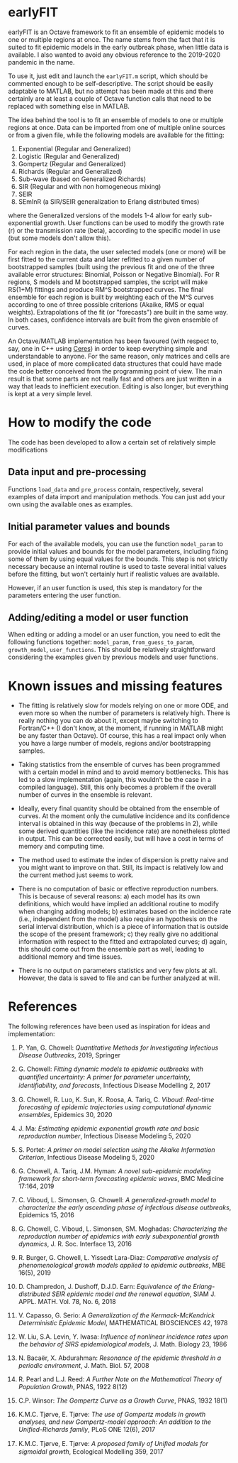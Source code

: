 # earlyFIT
earlyFIT is an Octave framework to fit an ensemble of epidemic models to one or multiple regions at once. The name stems from the fact that it is suited to fit epidemic models in the early outbreak phase, when little data is available. I also wanted to avoid any obvious reference to the 2019-2020 pandemic in the name.

To use it, just edit and launch the `earlyFIT.m` script, which should be commented enough to be self-descriptive. The script should be easily adaptable to MATLAB, but no attempt has been made at this and there certainly are at least a couple of Octave function calls that need to be replaced with something else in MATLAB.

The idea behind the tool is to fit an ensemble of models to one or multiple regions at once. Data can be imported from one of multiple online sources or from a given file, while the following models are available for the fitting:

1. Exponential (Regular and Generalized)
2. Logistic (Regular and Generalized)
3. Gompertz (Regular and Generalized)
4. Richards (Regular and Generalized)
5. Sub-wave (based on Generalized Richards)
6. SIR (Regular and with non homogeneous mixing)
7. SEIR
8. SEmInR (a SIR/SEIR generalization to Erlang distributed times)

where the Generalized versions of the models 1-4 allow for early sub-exponential growth. User functions can be used to modify the growth rate (r) or the transmission rate (beta), according to the specific model in use (but some models don't allow this).

For each region in the data, the user selected models (one or more) will be first fitted to the current data and later refitted to a given number of bootstrapped samples (built using the previous fit and one of the three available error structures: Binomial, Poisson or Negative Binomial). For R regions, S models and M bootstrapped samples, the script will make RS(1+M) fittings and produce RM^S bootstrapped curves. The final ensemble for each region is built by weighting each of the M^S curves according to one of three possible criterions (Akaike, RMS or equal weights). Extrapolations of the fit (or "forecasts") are built in the same way. In both cases, confidence intervals are built from the given ensemble of curves.

An Octave/MATLAB implementation has been favoured (with respect to, say, one in C++ using [Ceres](https://github.com/ceres-solver/ceres-solver)) in order to keep everything simple and understandable to anyone. For the same reason, only matrices and cells are used, in place of more complicated data structures that could have made the code better conceived from the programming point of view. The main result is that some parts are not really fast and others are just written in a way that leads to inefficient execution. Editing is also longer, but everything is kept at a very simple level.

# How to modify the code
The code has been developed to allow a certain set of relatively simple modifications

## Data input and pre-processing
Functions `load_data` and `pre_process` contain, respectively, several examples of data import and manipulation methods. You can just add your own using the available ones as examples.

## Initial parameter values and bounds
For each of the available models, you can use the function `model_param` to provide initial values and bounds for the model parameters, including fixing some of them by using equal values for the bounds. This step is not strictly necessary because an internal routine is used to taste several initial values before the fitting, but won't certainly hurt if realistic values are available.

However, if an user function is used, this step is mandatory for the parameters entering the user function.

## Adding/editing a model or user function
When editing or adding a model or an user function, you need to edit the following functions together: `model_param`, `from_guess_to_param`, `growth_model`, `user_functions`. This should be relatively straightforward considering the examples given by previous models and user functions.

# Known issues and missing features
* The fitting is relatively slow for models relying on one or more ODE, and even more so when the number of parameters is relatively high. There is really nothing you can do about it, except maybe switching to Fortran/C++ (I don't know, at the moment, if running in MATLAB might be any faster than Octave). Of course, this has a real impact only when you have a large number of models, regions and/or bootstrapping samples.

* Taking statistics from the ensemble of curves has been programmed with a certain model in mind and to avoid memory bottlenecks. This has led to a slow implementation (again, this wouldn't be the case in a compiled language). Still, this only becomes a problem if the overall number of curves in the ensemble is relevant.

* Ideally, every final quantity should be obtained from the ensemble of curves. At the moment only the cumulative incidence and its confidence interval is obtained in this way (because of the problems in 2), while some derived quantities (like the incidence rate) are nonetheless plotted in output. This can be corrected easily, but will have a cost in terms of memory and computing time.

* The method used to estimate the index of dispersion is pretty naive and you might want to improve on that. Still, its impact is relatively low and the current method just seems to work.

* There is no computation of basic or effective reproduction numbers. This is because of several reasons: a) each model has its own definitions, which would have implied an additional routine to modify when changing adding models; b) estimates based on the incidence rate (i.e., independent from the model) also require an hypothesis on the serial interval distribution, which is a piece of information that is outside the scope of the present framework; c) they really give no additional information with respect to the fitted and extrapolated curves; d) again, this should come out from the ensemble part as well, leading to additional memory and time issues.

* There is no output on parameters statistics and very few plots at all. However, the data is saved to file and can be further analyzed at will.

# References

The following references have been used as inspiration for ideas and implementation:

1. P. Yan, G. Chowell: *Quantitative Methods for Investigating Infectious Disease Outbreaks*, 2019, Springer

2. G. Chowell: *Fitting dynamic models to epidemic outbreaks with quantiﬁed uncertainty: A primer for parameter uncertainty, identiﬁability, and forecasts*, Infectious Disease Modelling 2, 2017

3. G. Chowell, R. Luo, K. Sun, K. Roosa, A. Tariq, C. *Viboud: Real-time forecasting of epidemic trajectories using computational dynamic ensembles*, Epidemics 30, 2020

4. J. Ma: *Estimating epidemic exponential growth rate and basic reproduction number*, Infectious Disease Modeling 5, 2020

5. S. Portet: *A primer on model selection using the Akaike Information Criterion*, Infectious Disease Modeling 5, 2020

6. G. Chowell, A. Tariq, J.M. Hyman: *A novel sub-epidemic modeling framework for short-term forecasting epidemic waves*, BMC Medicine 17:164, 2019

7. C. Viboud, L. Simonsen, G. Chowell: *A generalized-growth model to characterize the early ascending phase of infectious disease outbreaks*, Epidemics 15, 2016

8. G. Chowell, C. Viboud, L. Simonsen, SM. Moghadas: *Characterizing the reproduction number of epidemics with early subexponential growth dynamics*, J. R. Soc. Interface 13, 2016

9. R. Burger, G. Chowell, L. Yissedt Lara-Diaz: *Comparative analysis of phenomenological growth models applied to epidemic outbreaks*, MBE 16(5), 2019

10. D. Champredon, J. Dushoff, D.J.D. Earn: *Equivalence of the Erlang-distributed SEIR epidemic model and the renewal equation*, SIAM J. APPL. MATH. Vol. 78, No. 6, 2018

11. V. Capasso, G. Serio: *A Generalization of the Kermack-McKendrick Deterministic Epidemic Model*, MATHEMATICAL BIOSCIENCES 42, 1978

12. W. Liu, S.A. Levin, Y. Iwasa: *Influence of nonlinear incidence rates upon the behavior of SIRS epidemiological models*, J. Math. Biology 23, 1986

13. N. Bacaër, X. Abdurahman: *Resonance of the epidemic threshold in a periodic environment*, J. Math. Biol. 57, 2008

14. R. Pearl and L.J. Reed: *A Further Note on the Mathematical Theory of Population Growth*, PNAS, 1922 8(12)

15. C.P. Winsor: *The Gompertz Curve as a Growth Curve*, PNAS, 1932 18(1)

16. K.M.C. Tjørve, E. Tjørve: *The use of Gompertz models in growth analyses, and new Gompertz-model approach: An addition to the Unified-Richards family*, PLoS ONE 12(6), 2017

17. K.M.C. Tjørve, E. Tjørve: *A proposed family of Uniﬁed models for sigmoidal growth*, Ecological Modelling 359, 2017
